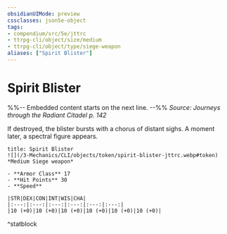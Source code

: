 ```yaml
---
obsidianUIMode: preview
cssclasses: json5e-object
tags:
- compendium/src/5e/jttrc
- ttrpg-cli/object/size/medium
- ttrpg-cli/object/type/siege-weapon
aliases: ["Spirit Blister"]
---
```

# Spirit Blister
%%-- Embedded content starts on the next line. --%%
*Source: Journeys through the Radiant Citadel p. 142*  

If destroyed, the blister bursts with a chorus of distant sighs. A moment later, a spectral figure appears.

```ad-statblock
title: Spirit Blister
![](/3-Mechanics/CLI/objects/token/spirit-blister-jttrc.webp#token)
*Medium Siege weapon*

- **Armor Class** 17
- **Hit Points** 30
- **Speed** 

|STR|DEX|CON|INT|WIS|CHA|
|:---:|:---:|:---:|:---:|:---:|:---:|
|10 (+0)|10 (+0)|10 (+0)|10 (+0)|10 (+0)|10 (+0)|

```
^statblock